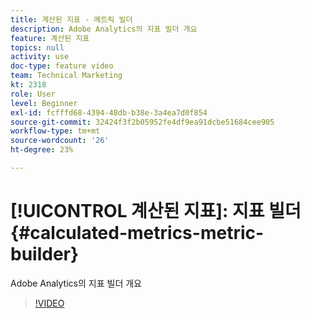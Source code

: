 ```yaml
---
title: 계산된 지표 - 메트릭 빌더
description: Adobe Analytics의 지표 빌더 개요
feature: 계산된 지표
topics: null
activity: use
doc-type: feature video
team: Technical Marketing
kt: 2318
role: User
level: Beginner
exl-id: fcfffd68-4394-48db-b38e-3a4ea7d0f854
source-git-commit: 32424f3f2b05952fe4df9ea91dcbe51684cee905
workflow-type: tm+mt
source-wordcount: '26'
ht-degree: 23%

---
```


# [!UICONTROL 계산된 지표]: 지표 빌더 {#calculated-metrics-metric-builder}

Adobe Analytics의 지표 빌더 개요

>[!VIDEO](https://video.tv.adobe.com/v/25411/?quality=12)
